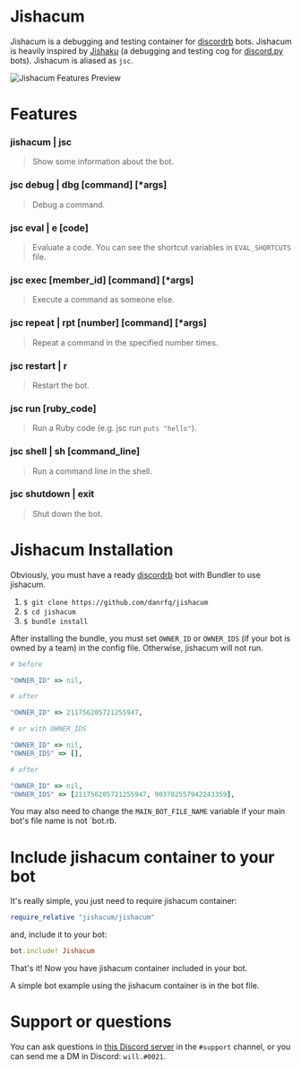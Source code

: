 # Jishacum

Jishacum is a debugging and testing container for [discordrb](https://github.com/shardlab/discordrb) bots. Jishacum is heavily inspired by [Jishaku](https://github.com/Gorialis/jishaku) (a debugging and testing cog for [discord.py](https://github.com/Rapptz/discord.py) bots). Jishacum is aliased as `jsc`.

![Jishacum Features Preview](https://cdn.discordapp.com/attachments/900443909677797396/967063480144367707/unknown.png)
# Features

### jishacum | jsc
> Show some information about the bot.
### jsc debug | dbg [command] [*args]
> Debug a command.
### jsc eval | e [code]
> Evaluate a code. You can see the shortcut variables  in `EVAL_SHORTCUTS` file.
### jsc exec [member_id] [command] [*args]
> Execute a command as someone else.
### jsc repeat | rpt [number] [command] [*args]
> Repeat a command in the specified number times.
### jsc restart | r
> Restart the bot.
### jsc run [ruby_code]
> Run a Ruby code (e.g. jsc run `puts "hello"`).
### jsc shell | sh [command_line]
> Run a command line in the shell.
### jsc shutdown | exit
> Shut down the bot.

# Jishacum Installation

Obviously, you must have a ready [discordrb](https://github.com/shardlab/discordrb) bot with Bundler to use jishacum.

1. `$ git clone https://github.com/danrfq/jishacum`
2. `$ cd jishacum`
3. `$ bundle install`

After installing the bundle, you must set `OWNER_ID` or `OWNER_IDS` (if your bot is owned by a team) in the config file. Otherwise, jishacum will not run.

```ruby
# before 

"OWNER_ID" => nil,

# after

"OWNER_ID" => 211756205721255947,

# or with OWNER_IDS

"OWNER_ID" => nil,
"OWNER_IDS" => [],

# after

"OWNER_ID" => nil,
"OWNER_IDS" => [211756205721255947, 903702557942243359],
```

You may also need to change the `MAIN_BOT_FILE_NAME` variable if your main bot's file name is not `bot.rb.

# Include jishacum container to your bot

It's really simple, you just need to require jishacum container:
```ruby
require_relative "jishacum/jishacum"
```
 and, include it to your bot:
```ruby
bot.include! Jishacum
```
That's it! Now you have jishacum container included in your bot.

A simple bot example using the jishacum container is in the bot file.

# Support or questions

You can ask questions in [this Discord server](https://discord.gg/rtUWkwDxHP) in the `#support` channel, or you can send me a DM in Discord: `will.#0021`.